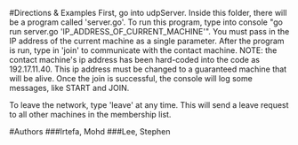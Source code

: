 #Directions & Examples
First, go into udpServer. Inside this folder, there will be a program called 'server.go'. To run this program, type into console "go run server.go 'IP_ADDRESS_OF_CURRENT_MACHINE'". You must pass in the IP address of the current machine as a single parameter.
After the program is run, type in 'join' to communicate with the contact machine. NOTE: the contact machine's ip address has been hard-coded into the code as 192.17.11.40. This ip address must be changed to a guaranteed machine that will be alive.
Once the join is successful, the console will log some messages, like START and JOIN.

To leave the network, type 'leave' at any time. This will send a leave request to all other machines in the membership list.

#Authors
###Irtefa, Mohd
###Lee, Stephen
